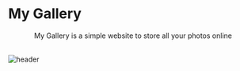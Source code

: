 # My Gallery
<div align="center">
My Gallery is a simple website to store all your photos online
</div>
<br />

![header](https://user-images.githubusercontent.com/73429989/196027979-c888d868-9500-4a2b-9a7d-c3bff61cbbcf.png?raw=true)
